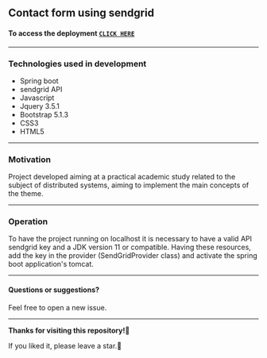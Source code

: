
## Contact form using sendgrid

#### To access the deployment **[`CLICK HERE`](http://sistemas-distribuidos-sd.herokuapp.com/api/v1/)**

---
### Technologies used in development
 - Spring boot
 - sendgrid API 
 - Javascript
 - Jquery 3.5.1
 - Bootstrap 5.1.3
 - CSS3
 - HTML5
 ---
### Motivation
Project developed aiming at a practical academic study related to the subject of distributed systems, aiming to implement the main concepts of the theme.

---
### Operation
To have the project running on localhost it is necessary to have a valid API sendgrid key and a JDK version 11 or compatible.
Having these resources, add the key in the provider (SendGridProvider class) and activate the spring boot application's tomcat.

---
#### Questions or suggestions?
Feel free to open a new issue.

----
 **Thanks for visiting this repository!:sparkling_heart:**
 
If you liked it, please leave a star.:star2:
